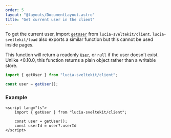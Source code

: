 ```yaml
---
order: 5
layout: "@layouts/DocumentLayout.astro"
title: "Get current user in the client"
---
```


To get the current user, import [`getUser`](/reference/api/client-api) from `lucia-sveltekit/client`. `lucia-sveltekit/load` also exports a similar function but this cannot be used inside pages.

This function will return a readonly [`User`](/reference/types/lucia-types#user), or `null` if the user doesn't exist. Unlike <0.10.0, this function returns a plain object rather than a writable store.

```ts
import { getUser } from "lucia-sveltekit/client";

const user = getUser();
```

### Example

```svelte
<script lang="ts">
    import { getUser } from "lucia-sveltekit/client";

    const user = getUser();
    const userId = user?.userId
</script>
```
